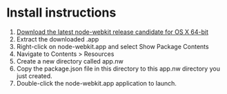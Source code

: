 # Install instructions

1. [Download the latest node-webkit release candidate for OS X 64-bit](https://github.com/rogerwang/node-webkit#downloads)
2. Extract the downloaded .app
3. Right-click on node-webkit.app and select Show Package Contents
4. Navigate to Contents > Resources
5. Create a new directory called app.nw
6. Copy the package.json file in this directory to this app.nw directory you just created.
7. Double-click the node-webkit.app application to launch.

